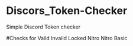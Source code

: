 # Discors_Token-Checker
Simple Discord Token checker

#Checks for
Vaild 
Invaild 
Locked
Nitro
Nitro Basic
